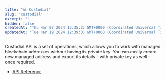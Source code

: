 ```yaml
---
title: "💻 Custodial"
slug: "custodial"
excerpt: ""
hidden: false
createdAt: "Thu Mar 07 2024 13:35:26 GMT+0000 (Coordinated Universal Time)"
updatedAt: "Tue Mar 19 2024 12:39:00 GMT+0000 (Coordinated Universal Time)"
---
```

Custodial API is a set of operations, which allows you to work with managed blockchain addresses without having its private key. You can easily create new managed address and export its details - with private key as well - once required.

- [API Reference](/reference/custodialcreatewallet)

